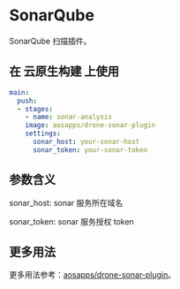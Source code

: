 # SonarQube

SonarQube 扫描插件。

## 在 云原生构建 上使用

```yml
main:
  push:
  - stages:
    - name: sonar-analysis
    image: aosapps/drone-sonar-plugin
    settings:
      sonar_host: your-sonar-host
      sonar_token: your-sonar-token
```

## 参数含义

sonar_host: sonar 服务所在域名

sonar_token: sonar 服务授权 token

## 更多用法

更多用法参考：[aosapps/drone-sonar-plugin](https://github.com/aosapps/drone-sonar-plugin)。
